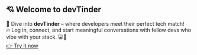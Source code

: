 ## 💘 Welcome to devTinder

🚀 Dive into **devTinder** – where developers meet their perfect tech match!  
🔥 Log in, connect, and start meaningful conversations with fellow devs who vibe with your stack. 💻💬  
[👉 Try it now](https://developerstinder.in)
